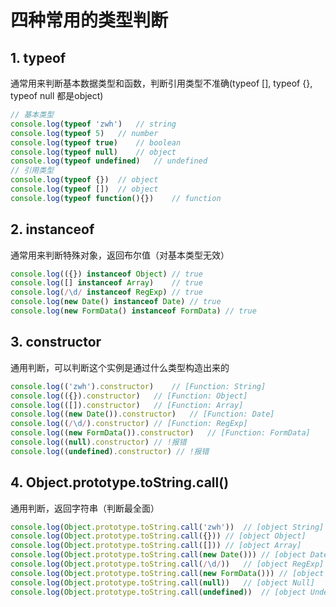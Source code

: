 # 四种常用的类型判断



## 1. typeof

通常用来判断基本数据类型和函数，判断引用类型不准确(typeof [], typeof {}, typeof null 都是object)

```js
// 基本类型
console.log(typeof 'zwh')	// string
console.log(typeof 5)	// number
console.log(typeof true)	// boolean
console.log(typeof null)	// object
console.log(typeof undefined)	// undefined
// 引用类型
console.log(typeof {})	// object
console.log(typeof [])	// object
console.log(typeof function(){})	// function
```



## 2. instanceof

通常用来判断特殊对象，返回布尔值（对基本类型无效）

```js
console.log(({}) instanceof Object)	// true
console.log([] instanceof Array)	// true
console.log(/\d/ instanceof RegExp)	// true
console.log(new Date() instanceof Date)	// true
console.log(new FormData() instanceof FormData)	// true
```



## 3. constructor

通用判断，可以判断这个实例是通过什么类型构造出来的

```js
console.log(('zwh').constructor)	// [Function: String]
console.log(({}).constructor)	// [Function: Object]
console.log(([]).constructor)	// [Function: Array]
console.log((new Date()).constructor)	// [Function: Date]
console.log((/\d/).constructor)	// [Function: RegExp]
console.log((new FormData()).constructor)	// [Function: FormData]
console.log((null).constructor) // !报错
console.log((undefined).constructor) // !报错
```



## 4. Object.prototype.toString.call() 

通用判断，返回字符串（判断最全面）

```js
console.log(Object.prototype.toString.call('zwh'))	// [object String]
console.log(Object.prototype.toString.call({}))	// [object Object]
console.log(Object.prototype.toString.call([]))	// [object Array]
console.log(Object.prototype.toString.call(new Date()))	// [object Date]
console.log(Object.prototype.toString.call(/\d/))	// [object RegExp]
console.log(Object.prototype.toString.call(new FormData())) // [object FormData]
console.log(Object.prototype.toString.call(null))	// [object Null]
console.log(Object.prototype.toString.call(undefined))	// [object Undefined]
```

